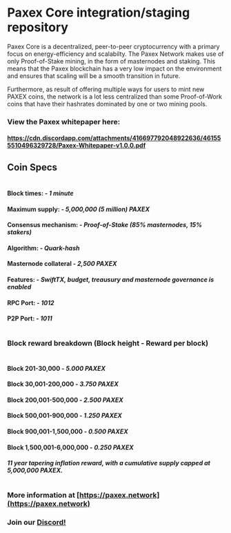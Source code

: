 # Paxex Core integration/staging repository

Paxex Core is a decentralized, peer-to-peer cryptocurrency with a primary focus on energy-efficiency and scalabilty. The Paxex Network makes use of only Proof-of-Stake mining, in the form of masternodes and staking. This means that the Paxex blockchain has a very low impact on the environment and ensures that scaling will be a smooth transition in future. 

Furthermore, as result of offering multiple ways for users to mint new PAXEX coins, the network is a lot less centralized than some Proof-of-Work coins that have their hashrates dominated by one or two mining pools.

### View the Paxex whitepaper here: 

#### https://cdn.discordapp.com/attachments/416697792048922636/461555510496329728/Paxex-Whitepaper-v1.0.0.pdf

## Coin Specs

#

#### Block times: - *1 minute* 
#### Maximum supply: - *5,000,000 (5 million) PAXEX*
#### Consensus mechanism: - *Proof-of-Stake (85% masternodes, 15% stakers)*
#### Algorithm: - *Quark-hash* 
#### Masternode collateral - *2,500 PAXEX*  
#### Features: - *SwiftTX, budget, treausury and masternode governance is enabled* 
#### RPC Port: - *1012* 
#### P2P Port: - *1011* 

#

### Block reward breakdown (Block height - Reward per block)
#
#### Block 201-30,000	  -   *5.000 PAXEX*

#### Block 30,001-200,000   -   *3.750 PAXEX*

#### Block 200,001-500,000  -   *2.500 PAXEX*

#### Block 500,001-900,000  -   *1.250 PAXEX*

#### Block 900,001-1,500,000  -  *0.500 PAXEX*

#### Block 1,500,001-6,000,000   -   *0.250 PAXEX*

#### *11 year tapering inflation reward, with a cumulative supply capped at 5,000,000 PAXEX.*

#

### More information at [https://paxex.network](https://paxex.network)
### Join our [Discord!](https://discord.gg/9nzt37V)

